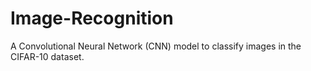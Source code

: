 # Image-Recognition
A Convolutional Neural Network (CNN) model to classify images in the CIFAR-10 dataset.
